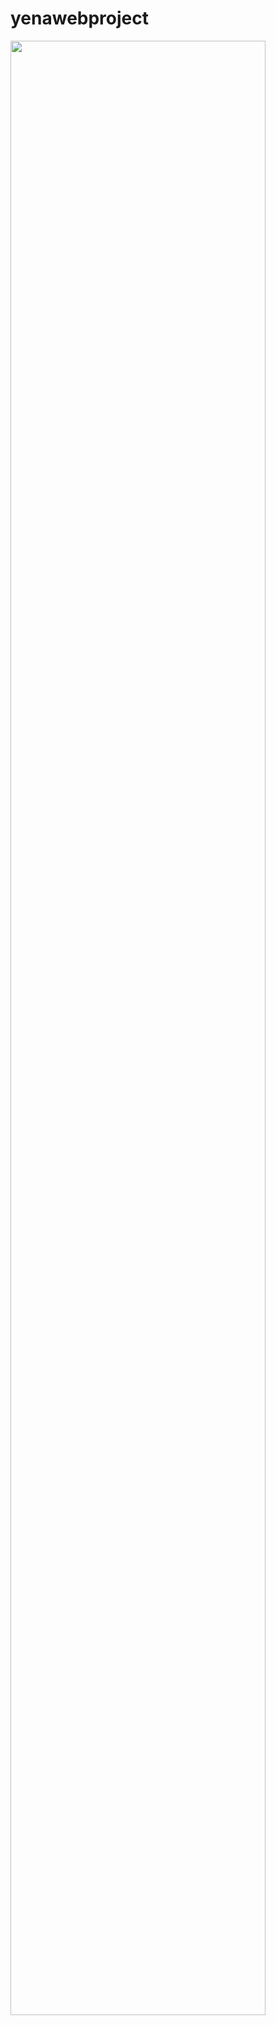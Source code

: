 # yenawebproject


<img src="https://user-images.githubusercontent.com/57097717/87122806-8ccd5e00-c2c0-11ea-89bc-f5d71e25f3c6.gif" width="90%"></img>
